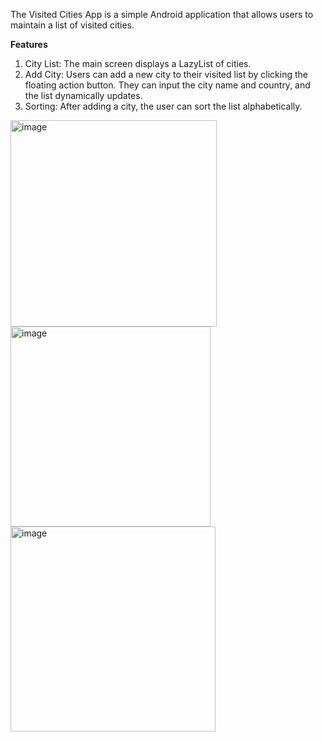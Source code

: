 The Visited Cities App is a simple Android application that allows users to maintain a list of visited cities.

**Features**
1. City List: The main screen displays a LazyList of cities.
2. Add City: Users can add a new city to their visited list by clicking the floating action button. They can input the city name and country, and the list dynamically updates.
3. Sorting: After adding a city, the user can sort the list alphabetically.

<img width="330" alt="image" src="https://github.com/maria-iulia-severin/visited-cities-app/assets/55393346/84085106-ad43-44ba-a8bb-3fc0460b00ef">
<img width="320" alt="image" src="https://github.com/maria-iulia-severin/visited-cities-app/assets/55393346/d918a738-aef0-4d14-af92-c3b3099c35a4">
<img width="328" alt="image" src="https://github.com/maria-iulia-severin/visited-cities-app/assets/55393346/d01e5224-9edd-438f-b773-85e6280a0d11">
